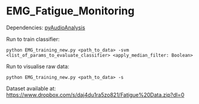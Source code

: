 # EMG_Fatigue_Monitoring
Dependencies: [pyAudioAnalysis](https://github.com/tyiannak/pyAudioAnalysis)

Run to train classifier:
```
python EMG_training_new.py <path_to_data> -svm <list_of_params_to_evaluate_classifier> <apply_median_filter: Boolean>
```

Run to visualise raw data: 
```
python EMG_training_new.py <path_to_data> -s
```

Dataset available at: https://www.dropbox.com/s/daj4du1ra5zo821/Fatigue%20Data.zip?dl=0
